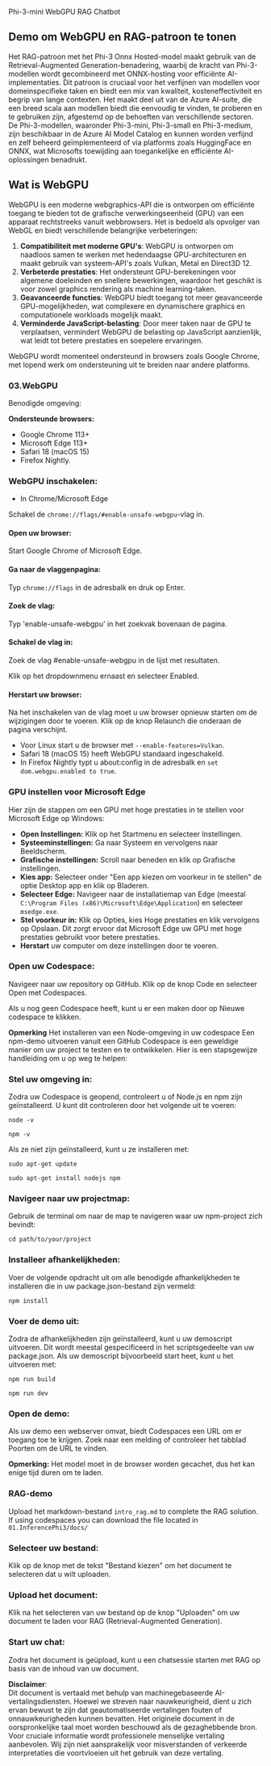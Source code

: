 Phi-3-mini WebGPU RAG Chatbot

## Demo om WebGPU en RAG-patroon te tonen
Het RAG-patroon met het Phi-3 Onnx Hosted-model maakt gebruik van de Retrieval-Augmented Generation-benadering, waarbij de kracht van Phi-3-modellen wordt gecombineerd met ONNX-hosting voor efficiënte AI-implementaties. Dit patroon is cruciaal voor het verfijnen van modellen voor domeinspecifieke taken en biedt een mix van kwaliteit, kosteneffectiviteit en begrip van lange contexten. Het maakt deel uit van de Azure AI-suite, die een breed scala aan modellen biedt die eenvoudig te vinden, te proberen en te gebruiken zijn, afgestemd op de behoeften van verschillende sectoren. De Phi-3-modellen, waaronder Phi-3-mini, Phi-3-small en Phi-3-medium, zijn beschikbaar in de Azure AI Model Catalog en kunnen worden verfijnd en zelf beheerd geïmplementeerd of via platforms zoals HuggingFace en ONNX, wat Microsofts toewijding aan toegankelijke en efficiënte AI-oplossingen benadrukt.

## Wat is WebGPU
WebGPU is een moderne webgraphics-API die is ontworpen om efficiënte toegang te bieden tot de grafische verwerkingseenheid (GPU) van een apparaat rechtstreeks vanuit webbrowsers. Het is bedoeld als opvolger van WebGL en biedt verschillende belangrijke verbeteringen:

1. **Compatibiliteit met moderne GPU's**: WebGPU is ontworpen om naadloos samen te werken met hedendaagse GPU-architecturen en maakt gebruik van systeem-API's zoals Vulkan, Metal en Direct3D 12.
2. **Verbeterde prestaties**: Het ondersteunt GPU-berekeningen voor algemene doeleinden en snellere bewerkingen, waardoor het geschikt is voor zowel graphics rendering als machine learning-taken.
3. **Geavanceerde functies**: WebGPU biedt toegang tot meer geavanceerde GPU-mogelijkheden, wat complexere en dynamischere graphics en computationele workloads mogelijk maakt.
4. **Verminderde JavaScript-belasting**: Door meer taken naar de GPU te verplaatsen, vermindert WebGPU de belasting op JavaScript aanzienlijk, wat leidt tot betere prestaties en soepelere ervaringen.

WebGPU wordt momenteel ondersteund in browsers zoals Google Chrome, met lopend werk om ondersteuning uit te breiden naar andere platforms.

### 03.WebGPU
Benodigde omgeving:

**Ondersteunde browsers:** 
- Google Chrome 113+
- Microsoft Edge 113+
- Safari 18 (macOS 15)
- Firefox Nightly.

### WebGPU inschakelen:

- In Chrome/Microsoft Edge 

Schakel de `chrome://flags/#enable-unsafe-webgpu`-vlag in.

#### Open uw browser:
Start Google Chrome of Microsoft Edge.

#### Ga naar de vlaggenpagina:
Typ `chrome://flags` in de adresbalk en druk op Enter.

#### Zoek de vlag:
Typ 'enable-unsafe-webgpu' in het zoekvak bovenaan de pagina.

#### Schakel de vlag in:
Zoek de vlag #enable-unsafe-webgpu in de lijst met resultaten.

Klik op het dropdownmenu ernaast en selecteer Enabled.

#### Herstart uw browser:

Na het inschakelen van de vlag moet u uw browser opnieuw starten om de wijzigingen door te voeren. Klik op de knop Relaunch die onderaan de pagina verschijnt.

- Voor Linux start u de browser met `--enable-features=Vulkan`.
- Safari 18 (macOS 15) heeft WebGPU standaard ingeschakeld.
- In Firefox Nightly typt u about:config in de adresbalk en `set dom.webgpu.enabled to true`.

### GPU instellen voor Microsoft Edge 

Hier zijn de stappen om een GPU met hoge prestaties in te stellen voor Microsoft Edge op Windows:

- **Open Instellingen:** Klik op het Startmenu en selecteer Instellingen.
- **Systeeminstellingen:** Ga naar Systeem en vervolgens naar Beeldscherm.
- **Grafische instellingen:** Scroll naar beneden en klik op Grafische instellingen.
- **Kies app:** Selecteer onder "Een app kiezen om voorkeur in te stellen" de optie Desktop app en klik op Bladeren.
- **Selecteer Edge:** Navigeer naar de installatiemap van Edge (meestal `C:\Program Files (x86)\Microsoft\Edge\Application`) en selecteer `msedge.exe`.
- **Stel voorkeur in:** Klik op Opties, kies Hoge prestaties en klik vervolgens op Opslaan.
Dit zorgt ervoor dat Microsoft Edge uw GPU met hoge prestaties gebruikt voor betere prestaties.
- **Herstart** uw computer om deze instellingen door te voeren.

### Open uw Codespace:
Navigeer naar uw repository op GitHub.
Klik op de knop Code en selecteer Open met Codespaces.

Als u nog geen Codespace heeft, kunt u er een maken door op Nieuwe codespace te klikken.

**Opmerking** Het installeren van een Node-omgeving in uw codespace
Een npm-demo uitvoeren vanuit een GitHub Codespace is een geweldige manier om uw project te testen en te ontwikkelen. Hier is een stapsgewijze handleiding om u op weg te helpen:

### Stel uw omgeving in:
Zodra uw Codespace is geopend, controleert u of Node.js en npm zijn geïnstalleerd. U kunt dit controleren door het volgende uit te voeren:
```
node -v
```
```
npm -v
```

Als ze niet zijn geïnstalleerd, kunt u ze installeren met:
```
sudo apt-get update
```
```
sudo apt-get install nodejs npm
```

### Navigeer naar uw projectmap:
Gebruik de terminal om naar de map te navigeren waar uw npm-project zich bevindt:
```
cd path/to/your/project
```

### Installeer afhankelijkheden:
Voer de volgende opdracht uit om alle benodigde afhankelijkheden te installeren die in uw package.json-bestand zijn vermeld:

```
npm install
```

### Voer de demo uit:
Zodra de afhankelijkheden zijn geïnstalleerd, kunt u uw demoscript uitvoeren. Dit wordt meestal gespecificeerd in het scriptsgedeelte van uw package.json. Als uw demoscript bijvoorbeeld start heet, kunt u het uitvoeren met:

```
npm run build
```
```
npm run dev
```

### Open de demo:
Als uw demo een webserver omvat, biedt Codespaces een URL om er toegang toe te krijgen. Zoek naar een melding of controleer het tabblad Poorten om de URL te vinden.

**Opmerking:** Het model moet in de browser worden gecachet, dus het kan enige tijd duren om te laden.

### RAG-demo
Upload het markdown-bestand `intro_rag.md` to complete the RAG solution. If using codespaces you can download the file located in `01.InferencePhi3/docs/`

### Selecteer uw bestand:
Klik op de knop met de tekst "Bestand kiezen" om het document te selecteren dat u wilt uploaden.

### Upload het document:
Klik na het selecteren van uw bestand op de knop "Uploaden" om uw document te laden voor RAG (Retrieval-Augmented Generation).

### Start uw chat:
Zodra het document is geüpload, kunt u een chatsessie starten met RAG op basis van de inhoud van uw document.

**Disclaimer**:  
Dit document is vertaald met behulp van machinegebaseerde AI-vertalingsdiensten. Hoewel we streven naar nauwkeurigheid, dient u zich ervan bewust te zijn dat geautomatiseerde vertalingen fouten of onnauwkeurigheden kunnen bevatten. Het originele document in de oorspronkelijke taal moet worden beschouwd als de gezaghebbende bron. Voor cruciale informatie wordt professionele menselijke vertaling aanbevolen. Wij zijn niet aansprakelijk voor misverstanden of verkeerde interpretaties die voortvloeien uit het gebruik van deze vertaling.